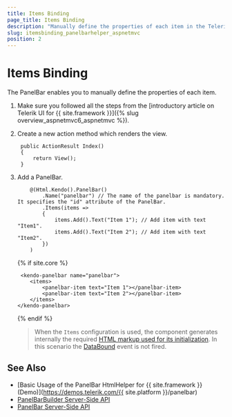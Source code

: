```yaml
---
title: Items Binding
page_title: Items Binding
description: "Manually define the properties of each item in the Telerik UI PanelBar component for {{ site.framework }} by using the items builder."
slug: itemsbinding_panelbarhelper_aspnetmvc
position: 2
---
```


# Items Binding

The PanelBar enables you to manually define the properties of each item.

1. Make sure you followed all the steps from the [introductory article on Telerik UI for {{ site.framework }}]({% slug overview_aspnetmvc6_aspnetmvc %}).
1. Create a new action method which renders the view.

        public ActionResult Index()
        {
            return View();
        }

1. Add a PanelBar.

    ```HtmlHelper
        @(Html.Kendo().PanelBar()
            .Name("panelbar") // The name of the panelbar is mandatory. It specifies the "id" attribute of the PanelBar.
            .Items(items =>
            {
                items.Add().Text("Item 1"); // Add item with text "Item1".
                items.Add().Text("Item 2"); // Add item with text "Item2".
            })
        )
    ```
    {% if site.core %}
    ```TagHelper
     <kendo-panelbar name="panelbar">
        <items>
            <panelbar-item text="Item 1"></panelbar-item>
            <panelbar-item text="Item 2"></panelbar-item>
        </items>
    </kendo-panelbar>
    ```
    {% endif %}

    > When the `Items` configuration is used, the component generates internally the required [HTML markup used for its initialization](https://docs.telerik.com/kendo-ui/controls/navigation/panelbar/overview#from-html). In this scenario the [DataBound](/api/Kendo.Mvc.UI.Fluent/PanelBarEventBuilder#databoundsystemstring) event is not fired.

## See Also

* [Basic Usage of the PanelBar HtmlHelper for {{ site.framework }} (Demo)](https://demos.telerik.com/{{ site.platform }}/panelbar)
* [PanelBarBuilder Server-Side API](/api/Kendo.Mvc.UI.Fluent/PanelBarBuilder)
* [PanelBar Server-Side API](/api/panelbar)
